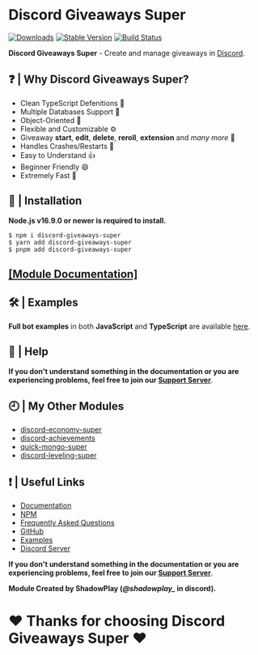 # Discord Giveaways Super

[![Downloads](https://img.shields.io/npm/dt/discord-giveaways-super?style=for-the-badge)](https://www.npmjs.com/package/discord-giveaways-super)
[![Stable Version](https://img.shields.io/npm/v/discord-giveaways-super?style=for-the-badge)](https://www.npmjs.com/package/discord-giveaways-super)
[![Build Status](https://github.com/shadowplay1/discord-economy-super/workflows/build/badge.svg)](https://www.npmjs.com/package/discord-giveaways-super)

**Discord Giveaways Super** - Create and manage giveaways in [Discord](https://old.discordjs.dev/#/).

## ❓ | Why **Discord Giveaways Super**?
- Clean TypeScript Defenitions 📘
- Multiple Databases Support 🍃
- Object-Oriented 📝
- Flexible and Customizable ⚙️
- Giveaway __start__, __edit__, __delete__, __reroll__, __extension__ and *many more* 🚀
- Handles Crashes/Restarts 🔄
- Easy to Understand 👍
- Beginner Friendly 😄
- Extremely Fast 💨

## 📂 | Installation
**Node.js v16.9.0 or newer is required to install.**

```console
$ npm i discord-giveaways-super
$ yarn add discord-giveaways-super
$ pnpm add discord-giveaways-super
```

## [[Module Documentation]](https://dgs-docs.js.org)

## 🛠️ | Examples
**Full bot examples** in both **JavaScript** and **TypeScript** are available [here](https://github.com/shadowplay1/discord-giveaways-super/tree/main/examples).

## 🤔 | Help
**If you don't understand something in the documentation or you are experiencing problems, feel free to join our [Support Server](https://discord.gg/4pWKq8vUnb)**.

## 🕘 | My Other Modules
- [discord-economy-super](https://www.npmjs.com/package/discord-economy-super)
- [discord-achievements](https://www.npmjs.com/package/discord-achievements)
- [quick-mongo-super](https://www.npmjs.com/package/quick-mongo-super)
- [discord-leveling-super](https://www.npmjs.com/package/discord-leveling-super)

## ❗ | Useful Links
- [Documentation](https://dgs-docs.js.org)
- [NPM](https://www.npmjs.com/package/discord-giveaways-super)
- [Frequently Asked Questions]("https://dgs-docs.js.org/#/docs/main/1.0.1/general/faq)
- [GitHub](https://github.com/shadowplay1/discord-giveaways-super)
- [Examples](https://github.com/shadowplay1/discord-giveaways-super/tree/main/examples)
- [Discord Server](https://discord.gg/4pWKq8vUnb)

**If you don't understand something in the documentation or you are experiencing problems, feel free to join our [Support Server](https://discord.gg/4pWKq8vUnb)**.

**Module Created by ShadowPlay (*@shadowplay_* in discord).**

# ❤️ Thanks for choosing Discord Giveaways Super ❤️
